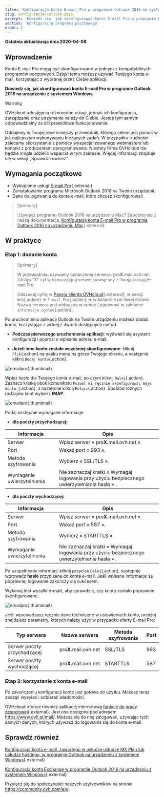 ```yaml
---
title: 'Konfiguracja konta E-mail Pro w programie Outlook 2016 na systemie Windows'
slug: konfiguracja-outlook-2016
excerpt: 'Dowiedz się, jak skonfigurować konto E-mail Pro w programie Outlook 2016 na urządzeniu z systemem Windows'
section: 'Konfiguracja programu pocztowego'
order: 1
---
```


**Ostatnia aktualizacja dnia 2020-04-08**

## Wprowadzenie

Konta E-mail Pro mogą być skonfigurowane w jednym z kompatybilnych programów pocztowych. Dzięki temu możesz używać Twojego konta e-mail, korzystając z wybranej przez Ciebie aplikacji.

**Dowiedz się, jak skonfigurować konto E-mail Pro w programie Outlook 2016 na urządzeniu z systemem Windows.**

> [!warning]
>
> OVHcloud udostępnia różnorodne usługi, jednak ich konfiguracja, zarządzanie oraz utrzymanie należy do Ciebie. Jesteś tym samym odpowiedzialny za ich prawidłowe funkcjonowanie.
> 
> Oddajemy w Twojej ręce niniejszy przewodnik, którego celem jest pomoc w jak najlepszym wykonywaniu bieżących zadań. W przypadku trudności zalecamy skorzystanie z pomocy wyspecjalizowanego webmastera lub kontakt z producentem oprogramowania. Niestety firma OVHcloud nie będzie mogła udzielić wsparcia w tym zakresie. Więcej informacji znajduje się w sekcji „Sprawdź również”.
> 

## Wymagania początkowe

- Wykupienie usługi [E-mail Pro](https://www.ovh.pl/emaile/email-pro/){.external}
- Zainstalowanie programu Microsoft Outlook 2016 na Twoim urządzeniu
- Dane do logowania do konta e-mail, które chcesz skonfigurować

> [!primary]
>
> Używasz programu Outlook 2016 na urządzeniu Mac? Zapoznaj się z naszą dokumentacją: [Konfiguracja konta E-mail Pro w programie Outlook 2016 na urządzeniu Mac](https://docs.ovh.com/pl/emails-pro/konfiguracja-outlook-2016-mac/){.external}.
>

## W praktyce

### Etap 1: dodanie konta

> [!primary]
>
> W przewodniku używamy oznaczenia serwera: pro**X**.mail.ovh.net. Zastąp “X” cyfrą oznaczającą serwer powiązany z Twoją usługą E-mail Pro.
> 
> Odszukaj cyfrę w [Panelu klienta OVHcloud](https://www.ovh.com/auth/?action=gotomanager){.external}, w sekcji `Web`{.action} =>  `E-mail Pro`{.action} => w kolumnie po lewej stronie. Nazwa serwera jest widoczna w ramce *Logowanie* w zakładce `Informacje ogólne`{.action}.
>

Po uruchomieniu aplikacji Outlook na Twoim urządzeniu możesz dodać konto, korzystając z jednej z dwóch dostępnych metod.

- **Podczas pierwszego uruchomienia aplikacji**: wyświetli się asystent konfiguracji i poprosi o wpisanie adresu e-mail.

- **Jeżeli inne konto zostało wcześniej skonfigurowane**: kliknij `Plik`{.action} na pasku menu na górze Twojego ekranu, a następnie kliknij `Dodaj konto`{.action}.

![emailpro](images/configuration-outlook-2016-windows-step1.png){.thumbnail}

Wpisz hasło dla Twojego konta e-mail, po czym kliknij `Dalej`{.action}. Zaznacz kratkę obok komunikatu `Pozwól mi ręcznie skonfigurować moje konto `{.action}, a następnie kliknij `Połącz`{.action}. Spośród różnych rodzajów kont wybierz **IMAP**.

![emailpro](images/configuration-outlook-2016-windows-step2.png){.thumbnail}

Podaj następnie wymagane informacje.

- **dla poczty przychodzącej:**

|Informacja|Opis |
|---|---|
|Serwer|Wpisz serwer « pro**X**.mail.ovh.net ».|
|Port|Wskaż port « 993 ».|
|Metoda szyfrowania|Wybierz « SSL/TLS ».|
|Wymaganie uwierzytelnienia|Nie zaznaczaj kratki « Wymagaj logowania przy użyciu bezpiecznego uwierzytelniania hasła » .|

- **dla poczty wychodzącej:**

|Informacja|Opis |
|---|---|
|Serwer|Wpisz serwer « pro**X**.mail.ovh.net ».|
|Port|Wskaż port « 587 ».|
|Metoda szyfrowania|Wybierz « STARTTLS ».|
|Wymaganie uwierzytelnienia|Nie zaznaczaj kratki « Wymagaj logowania przy użyciu bezpiecznego uwierzytelniania hasła » .|

Po uzupełnieniu informacji kliknij przycisk `Dalej`{.action}, następnie wprowadź **hasło** przypisane do konta e-mail. Jeśli wpisane informacje są poprawne, logowanie zakończy się sukcesem.

Wykonaj test wysyłki e-maili, aby sprawdzić, czy konto zostało poprawnie skonfigurowane.

![emailpro](images/configuration-outlook-2016-windows-step3.png){.thumbnail}

Jeśli wprowadzasz ręcznie dane techniczne w ustawieniach konta, poniżej znajdziesz parametry, których należy użyć w przypadku oferty E-mail Pro:

|Typ serwera|Nazwa serwera|Metoda szyfrowania|Port|
|---|---|---|---|
|Serwer poczty przychodzącej|pro**X**.mail.ovh.net|SSL/TLS|993|
|Serwer poczty wychodzącej|pro**X**.mail.ovh.net|STARTTLS|587|

### Etap 2: korzystanie z konta e-mail

Po zakończeniu konfiguracji konto jest gotowe do użytku. Możesz teraz zacząć wysyłać i odbierać wiadomości.

OVHcloud oferuje również aplikację internetową [funkcje do pracy zespołowej](https://www.ovh.pl/emaile/){.external}. Jest ona dostępna pod adresem <https://www.ovh.pl/mail/>. Możesz się do niej zalogować, używając tych samych danych, których używasz do logowania się do konta e-mail.

## Sprawdź również

[Konfiguracja konta e-mail, zawartego w usłudze usłudze MX Plan lub usłudze hostingu, w programie Outlook na urządzeniu z systemem Windows](https://docs.ovh.com/pl/emails/konfiguracja-outlook-2016/){.external}

[Konfiguracja konta Exchange w programie Outlook 2016 na urządzeniu z systemem Windows](https://docs.ovh.com/pl/microsoft-collaborative-solutions/konfiguracja-outlook-2016/){.external}

Przyłącz się do społeczności naszych użytkowników na stronie <https://community.ovh.com/en/>.